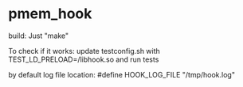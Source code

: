 # pmem_hook

build:
Just "make"

To check if it works:
update testconfig.sh with TEST_LD_PRELOAD=<PathTo>/libhook.so and run tests

by default log file location: \#define HOOK_LOG_FILE "/tmp/hook.log"


